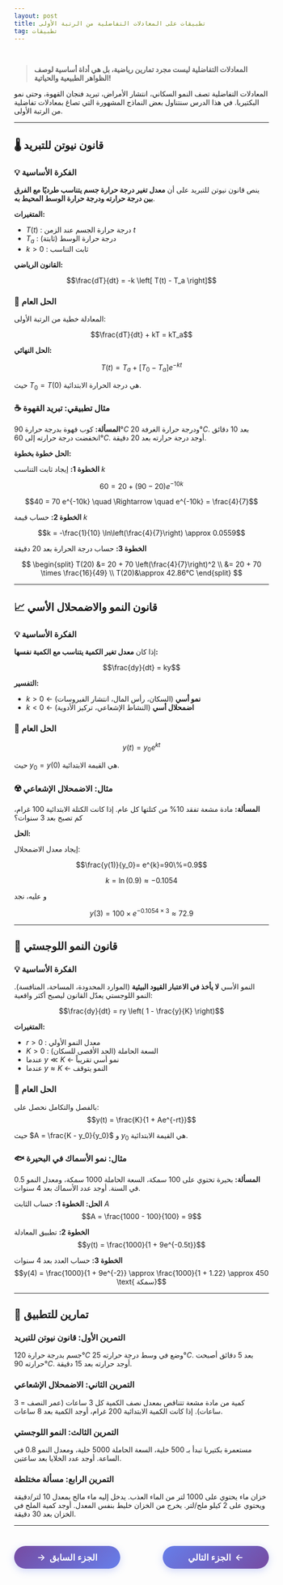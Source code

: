 ```yaml
---
layout: post
title: تطبيقات على المعادلات التفاضلية من الرتبة الأولى
tag: تطبيقات
---
```


<br>


> **المعادلات التفاضلية ليست مجرد تمارين رياضية، بل هي أداة أساسية لوصف الظواهر الطبيعية والحياتية!**

المعادلات التفاضلية تصف النمو السكاني، انتشار الأمراض، تبريد فنجان القهوة، وحتى نمو البكتيريا. في هذا الدرس سنتناول بعض النماذج المشهورة التي تصاغ بمعادلات تفاضلية من الرتبة الأولى.

---

## 🌡️ قانون نيوتن للتبريد

### 💡 الفكرة الأساسية

ينص قانون نيوتن للتبريد على أن **معدل تغير درجة حرارة جسم يتناسب طرديًا مع الفرق بين درجة حرارته ودرجة حرارة الوسط المحيط به**.

**المتغيرات:**
- $T(t)$ : درجة حرارة الجسم عند الزمن $t$
- $T_a$ : درجة حرارة الوسط (ثابتة)
- $k > 0$ : ثابت التناسب

**القانون الرياضي:**

$$\frac{dT}{dt} = -k \left[ T(t) - T_a \right]$$

### 🔧 الحل العام

المعادلة خطية من الرتبة الأولى:

$$\frac{dT}{dt} + kT = kT_a$$


**الحل النهائي:**

$$T(t) = T_a + \left[ T_0 - T_a \right] e^{-kt}$$

حيث $T_0 = T(0)$ هي درجة الحرارة الابتدائية.

### ☕ مثال تطبيقي: تبريد القهوة

**المسألة:**
كوب قهوة بدرجة حرارة $90°C$ ودرجة حرارة الغرفة $20°C$. بعد 10 دقائق انخفضت درجة حرارته إلى $60°C$. أوجد درجة حرارته بعد 20 دقيقة.

**الحل خطوة بخطوة:**

**الخطوة 1:** إيجاد ثابت التناسب $k$

$$60 = 20 + (90 - 20) e^{-10k}$$

$$40 = 70 e^{-10k} \quad \Rightarrow \quad e^{-10k} = \frac{4}{7}$$

**الخطوة 2:** حساب قيمة $k$

$$k = -\frac{1}{10} \ln\left(\frac{4}{7}\right) \approx 0.0559$$

**الخطوة 3:** حساب درجة الحرارة بعد 20 دقيقة

$$
\begin{split}
T(20) &= 20 + 70 \left(\frac{4}{7}\right)^2 \\
&= 20 + 70 \times \frac{16}{49} \\
T(20)&\approx 42.86°C
\end{split}
$$

---

## 📈 قانون النمو والاضمحلال الأسي

### 💡 الفكرة الأساسية

إذا كان **معدل تغير الكمية يتناسب مع الكمية نفسها:**

$$\frac{dy}{dt} = ky$$

**التفسير:**
- $k > 0$ ← **نمو أسي** (السكان، رأس المال، انتشار الفيروسات)
- $k < 0$ ← **اضمحلال أسي** (النشاط الإشعاعي، تركيز الأدوية)

### 🔧 الحل العام

$$y(t) = y_0 e^{kt}$$

حيث $y_0 = y(0)$ هي القيمة الابتدائية.

### ☢️ مثال: الاضمحلال الإشعاعي

**المسألة:**
مادة مشعة تفقد 10% من كتلتها كل عام. إذا كانت الكتلة الابتدائية 100 غرام، كم تصبح بعد 3 سنوات؟

**الحل:**

إيجاد معدل الاضمحلال:

$$\frac{y(1)}{y_0}= e^{k}=90\%=0.9$$

$$k = \ln(0.9) \approx -0.1054$$

و عليه، نجد

$$y(3) = 100 \times e^{-0.1054 \times 3} \approx 72.9$$

---

## 👥 قانون النمو اللوجستي

### 💡 الفكرة الأساسية

النمو الأسي **لا يأخذ في الاعتبار القيود البيئية** (الموارد المحدودة، المساحة، المنافسة). النمو اللوجستي يعدّل القانون ليصبح أكثر واقعية:

$$\frac{dy}{dt} = ry \left( 1 - \frac{y}{K} \right)$$

**المتغيرات:**
- $r > 0$ : معدل النمو الأولي
- $K > 0$ : السعة الحاملة (الحد الأقصى للسكان)
- عندما $y \ll K$ ← نمو أسي تقريباً
- عندما $y \approx K$ ← النمو يتوقف

### 🔧 الحل العام

بالفصل والتكامل نحصل على:
$$y(t) = \frac{K}{1 + Ae^{-rt}}$$

حيث $A = \frac{K - y_0}{y_0}$ و $y_0$ هي القيمة الابتدائية.

### 🐟 مثال: نمو الأسماك في البحيرة

**المسألة:**
بحيرة تحتوي على 100 سمكة، السعة الحاملة 1000 سمكة، ومعدل النمو 0.5 في السنة. أوجد عدد الأسماك بعد 4 سنوات.

**الحل:**
**الخطوة 1:** حساب الثابت $A$
$$A = \frac{1000 - 100}{100} = 9$$

**الخطوة 2:** تطبيق المعادلة
$$y(t) = \frac{1000}{1 + 9e^{-0.5t}}$$

**الخطوة 3:** حساب العدد بعد 4 سنوات
$$y(4) = \frac{1000}{1 + 9e^{-2}} \approx \frac{1000}{1 + 1.22} \approx 450 \text{ سمكة}$$


---

## 🎯 تمارين للتطبيق

### التمرين الأول: قانون نيوتن للتبريد
جسم بدرجة حرارة $120°C$ وضع في وسط درجة حرارته $25°C$. بعد 5 دقائق أصبحت حرارته $90°C$. أوجد حرارته بعد 15 دقيقة.

### التمرين الثاني: الاضمحلال الإشعاعي
كمية من مادة مشعة تتناقص بمعدل نصف الكمية كل 3 ساعات (عمر النصف = 3 ساعات). إذا كانت الكمية الابتدائية 200 غرام، أوجد الكمية بعد 8 ساعات.

### التمرين الثالث: النمو اللوجستي
مستعمرة بكتيريا تبدأ بـ 500 خلية، السعة الحاملة 5000 خلية، ومعدل النمو 0.8 في الساعة. أوجد عدد الخلايا بعد ساعتين.

### التمرين الرابع: مسألة مختلطة
خزان ماء يحتوي على 1000 لتر من الماء العذب. يدخل إليه ماء مالح بمعدل 10 لتر/دقيقة ويحتوي على 2 كيلو ملح/لتر. يخرج من الخزان خليط بنفس المعدل. أوجد كمية الملح في الخزان بعد 30 دقيقة.

---





<style>
.nav-buttons {
    display: flex;
    justify-content: space-between;
    align-items: center;
    margin: 40px 0;
    gap: 20px;
}
.nav-btn {
    background: linear-gradient(135deg, #667eea, #764ba2);
    color: white;
    border: none;
    padding: 12px 30px;
    border-radius: 25px;
    font-size: 1.1rem;
    font-weight: 600;
    cursor: pointer;
    transition: all 0.3s ease;
    box-shadow: 0 4px 15px rgba(102, 126, 234, 0.3);
    text-decoration: none;
    display: inline-flex;
    align-items: center;
    min-width: 150px;
    justify-content: center;
}
.nav-btn:hover {
    transform: translateY(-2px);
    box-shadow: 0 6px 20px rgba(102, 126, 234, 0.4);
    color: white;
    text-decoration: none;
}
.prev-btn {
    background: linear-gradient(135deg, #764ba2, #667eea);
}
.next-btn {
    background: linear-gradient(135deg, #667eea, #764ba2);
}
.arrow-right {
    margin-left: 8px;
    transition: transform 0.3s ease;
}
.arrow-left {
    margin-right: 8px;
    transition: transform 0.3s ease;
}
.nav-btn:hover .arrow-right {
    transform: translateX(3px);
}
.nav-btn:hover .arrow-left {
    transform: translateX(-3px);
}
@media (max-width: 768px) {
    .nav-buttons {
        flex-direction: column;
        gap: 15px;
    }
    .nav-btn {
        width: 100%;
        max-width: 300px;
    }
}
</style>

<div class="nav-buttons">
    <a href="https://bmdz1.github.io/Diff_equa4/" class="nav-btn prev-btn">
        <span class="arrow-left">→</span>الجزء السابق
    </a>
    <a href="https://bmdz1.github.io/Diff_equa5/" class="nav-btn next-btn">
        الجزء التالي<span class="arrow-right">←</span>
    </a>
</div>
